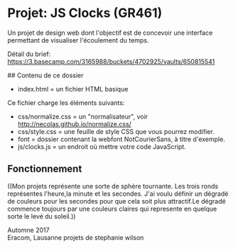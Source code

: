 # Projet: JS Clocks (GR461)

Un projet de design web dont l'objectif est de concevoir une interface permettant de visualiser l'écoulement du temps.

Détail du brief: https://3.basecamp.com/3165988/buckets/4702925/vaults/650815541

## Contenu de ce dossier

- index.html = un fichier HTML basique

Ce fichier charge les éléments suivants:

- css/normalize.css = un "normalisateur", voir http://necolas.github.io/normalize.css/
- css/style.css = une feuille de style CSS que vous pourrez modifier.
- font = dossier contenant la webfont NotCourierSans, à titre d'exemple.
- js/clocks.js = un endroit où mettre votre code JavaScript.

## Fonctionnement

((Mon projets représente une sorte de sphère tournante. Les trois ronds représentes l'heure,la minute et les secondes. J'ai voulu définir un dégradé de couleurs pour les secondes pour que cela soit plus attractif.Le dégradé commence toujours par une couleurs claires qui represente en quelque sorte le levé du soleil.))


Automne 2017  
Eracom, Lausanne
projets de stephanie wilson
